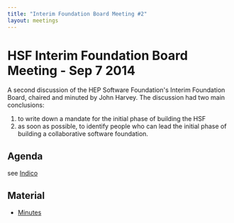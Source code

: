 ```yaml
---
title: "Interim Foundation Board Meeting #2"
layout: meetings
---
```


# HSF Interim Foundation Board Meeting - Sep 7 2014

A second discussion of the HEP Software Foundation's Interim Foundation Board, chaired and minuted by John Harvey. The discussion had two main conclusions:

 1. to write down a mandate for the initial phase of building the HSF
 2. as soon as possible, to identify people who can lead the initial phase of building a collaborative software foundation.

## Agenda

see [Indico](https://indico.cern.ch/event/336932/)

## Material

 - [Minutes](https://indico.cern.ch/event/336932/attachments/659329/906297/Notes_3Sep2014.pdf)
